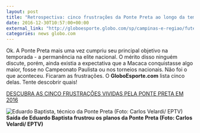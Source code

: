 ```yaml
---
layout: post
title: "Retrospectiva: cinco frustrações da Ponte Preta ao longo da temporada"
date: 2016-12-30T10:57:00+00:00
external_link: "http://globoesporte.globo.com/sp/campinas-e-regiao/futebol/times/ponte-preta/noticia/2016/12/retrospectiva-cinco-frustracoes-da-ponte-preta-ao-longo-da-temporada.html"
categories: news globo.com
---
```

Ok. A Ponte Preta mais uma vez cumpriu seu principal objetivo na temporada - a permanência na elite nacional. O mérito disso ninguém discute, porém, ainda existia a expectativa que a Macaca conquistasse algo maior, fosse no Campeonato Paulista ou nos torneios nacionais. Não foi o que aconteceu. Ficaram as frustrações. O **GloboEsporte.com** lista cinco delas. Tente descobrir quais!

[DESCUBRA AS CINCO FRUSTRAÇÕE](http://app.globoesporte.globo.com/sp/campinas-e-regiao/futebol/times/ponte-preta/retrospectiva-as-cinco-frustracoes-da-ponte-preta-/)[S VIVIDAS PELA PONTE PRETA EM 2016](http://app.globoesporte.globo.com/sp/campinas-e-regiao/futebol/times/ponte-preta/retrospectiva-as-cinco-frustracoes-da-ponte-preta-/)

 ![Eduardo Baptista, técnico da Ponte Preta (Foto: Carlos Velardi/ EPTV)](http://s2.glbimg.com/C5W8Db4Z_aIlNIKwX4Nvvtgy0I4=/22x0:1070x592/690x390/s.glbimg.com/es/ge/f/original/2016/11/23/eduardobaptista.2.jpg "Eduardo Baptista, técnico da Ponte Preta (Foto: Carlos Velardi/ EPTV)")**Saída de Eduardo Baptista frustrou os planos da Ponte Preta (Foto: Carlos Velardi/ EPTV)**

